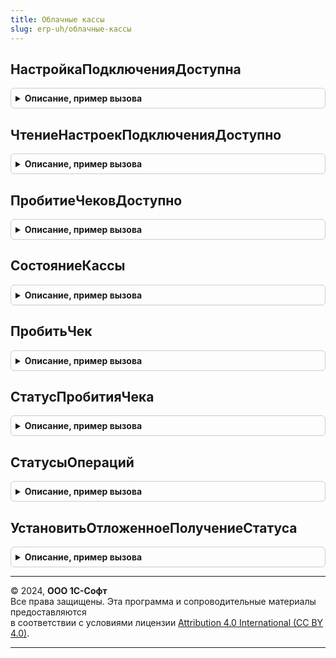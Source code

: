 ```yaml
---
title: Облачные кассы
slug: erp-uh/облачные-кассы
---
```



## НастройкаПодключенияДоступна
<details style="margin: 1em 0; padding: 0.5em; border: 1px solid #ccc; border-radius: 6px;">

<summary style="font-weight: bold; cursor: pointer;">Описание, пример вызова</summary>

```bsl

// Определяет доступность использования функциональности настройки подключения к Облачным кассам на основании прав
// доступа пользователя.
//
// Возвращаемое значение:
//  Булево - если Истина, настройка подключения к Облачным кассам доступна.
//
Функция НастройкаПодключенияДоступна() Экспорт
```

Пример вызова
```bsl
Результат = ОблачныеКассы.НастройкаПодключенияДоступна() 
```
</details>

## ЧтениеНастроекПодключенияДоступно
<details style="margin: 1em 0; padding: 0.5em; border: 1px solid #ccc; border-radius: 6px;">

<summary style="font-weight: bold; cursor: pointer;">Описание, пример вызова</summary>

```bsl

// Определяет доступность использования функциональности чтения настроек подключения к Облачным кассам на основании прав
// доступа пользователя.
//
// Возвращаемое значение:
//  Булево - если Истина, чтение настроек подключения к Облачным кассам доступно.
//
Функция ЧтениеНастроекПодключенияДоступно() Экспорт
```

Пример вызова
```bsl
Результат = ОблачныеКассы.ЧтениеНастроекПодключенияДоступно() 
```
</details>

## ПробитиеЧековДоступно
<details style="margin: 1em 0; padding: 0.5em; border: 1px solid #ccc; border-radius: 6px;">

<summary style="font-weight: bold; cursor: pointer;">Описание, пример вызова</summary>

```bsl

// Определяет доступность использования функциональности выполнения операций на основании прав доступа пользователя.
//
// Возвращаемое значение:
//  Булево - если Истина, пробитие чеков в Облачной кассе и обновление статуса пробития чека доступна.
//
Функция ПробитиеЧековДоступно() Экспорт
```

Пример вызова
```bsl
Результат = ОблачныеКассы.ПробитиеЧековДоступно() 
```
</details>

## СостояниеКассы
<details style="margin: 1em 0; padding: 0.5em; border: 1px solid #ccc; border-radius: 6px;">

<summary style="font-weight: bold; cursor: pointer;">Описание, пример вызова</summary>

```bsl

// Возвращает информацию о доступности печати чеков в Облачной кассе.
//
// Параметры:
//  Касса - ОпределяемыйТип.ОблачнаяКасса - ссылка на элемент справочника для которого настроена интеграция с Облачной
//    кассой.
//
// Возвращаемое значение:
//  Структура:
//    * КодОшибки - Строка - строковый код возникшей ошибки, который может быть обработан вызывающим методом.
//        Список ошибок:
//          "ОтсутствуютНастройкиПодключения" - не выполнена настройка подключения Облачной кассы.
//          "НеверныйФорматЗапроса" - передан некорректный запрос или ошибка сериализации данных чека в формат JSON.
//          "ОшибкаАутентификации" - неверный логин или пароль Интернет-поддержки или к системе Облачной кассе.
//          "ТребуетсяОплата" - требуется оплата сервиса.
//          "ОтсутствуетДоступКСервису" - у пользователя нет доступа к сервису.
//          "ПревышеноКоличествоПопыток" - превышено количество попыток обращения к сервису с некорректным логином и
//            паролем.
//          "СервисВременноНеДоступен" - на сервере ведутся регламентные работы.
//          "ОшибкаСервиса" - внутренняя ошибка сервиса.
//          "ОшибкаПодключения" - ошибка при подключении к сервису.
//          "НеизвестнаяОшибка" - при получении информации возникла неизвестная (не обрабатываемая) ошибка.
//          "ОшибкаСохраненияПараметровПодключения" - ошибка обновления данных аутентификации к сервису Облачной кассы.
//          "ПрочаяОшибка" - ошибка получения идентификатора операции.
//    * СообщениеОбОшибке - Строка, ФорматированнаяСтрока - сообщение об ошибке для пользователя.
//    * ИнформацияОбОшибке - Строка, ФорматированнаяСтрока - сообщение об ошибке для администратора.
//    * Результат - Неопределено - ошибка получения состояния Облачной кассы.
//                - Структура - данные ответа Облачный кассы.
//
Функция СостояниеКассы(Касса) Экспорт
```

Пример вызова
```bsl
Результат = ОблачныеКассы.СостояниеКассы(Касса) 
```
</details>

## ПробитьЧек
<details style="margin: 1em 0; padding: 0.5em; border: 1px solid #ccc; border-radius: 6px;">

<summary style="font-weight: bold; cursor: pointer;">Описание, пример вызова</summary>

```bsl

// Выполняет отправку запроса на пробитие чека в Облачной кассе.
//
// Параметры:
//  ДокументОперации - ОпределяемыйТип.ДокументОперацииОблачнойКассы - ссылка на документ инициирующий пробитие чека.
//  Касса - ОпределяемыйТип.ОблачнаяКасса - ссылка на элемент справочника для которого настроена интеграция с Облачной
//    кассой.
//  ДанныеЧека - Структура - запрос операции в формате Структура.
//
// Возвращаемое значение:
//  Структура:
//    * КодОшибки - Строка - строковый код возникшей ошибки, который может быть обработан вызывающим методом.
//        Список ошибок:
//          "ОтсутствуютНастройкиПодключения" - не выполнена настройка подключения Облачной кассы.
//          "НеверныйФорматЗапроса" - передан некорректный запрос или ошибка сериализации данных чека в формат JSON.
//          "ОшибкаАутентификации" - неверный логин или пароль Интернет-поддержки или к системе Облачной кассе.
//          "ТребуетсяОплата" - требуется оплата сервиса.
//          "ОтсутствуетДоступКСервису" - у пользователя нет доступа к сервису.
//          "ПревышеноКоличествоПопыток" - превышено количество попыток обращения к сервису с некорректным логином и
//            паролем.
//          "СервисВременноНеДоступен" - на сервере ведутся регламентные работы.
//          "ОшибкаСервиса" - внутренняя ошибка сервиса.
//          "ОшибкаПодключения" - ошибка при подключении к сервису.
//          "НеизвестнаяОшибка" - при получении информации возникла неизвестная (не обрабатываемая) ошибка.
//          "ОшибкаСохраненияПараметровПодключения" - ошибка обновления данных аутентификации к сервису Облачной кассы.
//          "ПрочаяОшибка" - ошибка получения идентификатора операции.
//    * СообщениеОбОшибке - Строка, ФорматированнаяСтрока - сообщение об ошибке для пользователя.
//    * ИнформацияОбОшибке - Строка, ФорматированнаяСтрока - сообщение об ошибке для администратора.
//    * ДанныеОперации - Структура - данные выполнения операции:
//        * ИдентификаторОперации - Строка - идентификатор операции в информационной базе.
//        * СтатусОперации - Строка - результат выполнения операции Облачной кассы.
//            Список статусов:
//              см. ОблачныеКассыКлиентСервер.СтатусОперацииВыполнена - успешное завершение операции.
//              см. ОблачныеКассыКлиентСервер.СтатусОперацииОтменена - операция отмена.
//              см. ОблачныеКассыКлиентСервер.СтатусОперацииВыполняется - операция выполняется. Для обновления статуса
//                следует вызвать метод см. ОблачныеКассы.СтатусПробитияЧека.
//        * ИдентификаторЧека - Строка - идентификатор операции в системе Облачной кассы.
//        * ОписаниеСтатусаОперации - Строка - описание статуса выполнения операции, полученное из Облачной кассы.
//    * Результат - Неопределено - ошибка отправки запроса на обработку операции Облачной кассы.
//                - Структура - данные ответа Облачный кассы.
//
Функция ПробитьЧек(ДокументОперации, Касса, ДанныеЧека) Экспорт
```

Пример вызова
```bsl
Результат = ОблачныеКассы.ПробитьЧек(ДокументОперации, Касса, ДанныеЧека) 
```
</details>

## СтатусПробитияЧека
<details style="margin: 1em 0; padding: 0.5em; border: 1px solid #ccc; border-radius: 6px;">

<summary style="font-weight: bold; cursor: pointer;">Описание, пример вызова</summary>

```bsl

// Выполняет получение статуса пробития чека в Облачной кассе.
//
// Параметры:
//  ДокументОперации - ОпределяемыйТип.ДокументОперацииОблачнойКассы - ссылка на документ инициирующий пробитие чека.
//  ВремяОжидания - Число - время ожидания терминального статуса в секундах.
//    Если параметр заполнен, то получение статуса будет выполняться в цикле с небольшими задержками между запросами.
//    Значение по умолчанию: 0 (один запрос).
//
// Возвращаемое значение:
//  Структура:
//    * КодОшибки - Строка - строковый код возникшей ошибки, который может быть обработан вызывающим методом.
//        Список ошибок:
//          "НеверныйФорматЗапроса" - передан некорректный запрос или ошибка сериализации данных чека в формат JSON.
//          "ОшибкаАутентификации" - неверный логин или пароль Интернет-поддержки или к системе Облачной кассе.
//          "ТребуетсяОплата" - требуется оплата сервиса.
//          "ОтсутствуетДоступКСервису" - у пользователя нет доступа к сервису.
//          "ПревышеноКоличествоПопыток" - превышено количество попыток обращения к сервису с некорректным логином и
//            паролем.
//          "СервисВременноНеДоступен" - на сервере ведутся регламентные работы.
//          "ОшибкаСервиса" - внутренняя ошибка сервиса.
//          "ОшибкаПодключения" - ошибка при подключении к сервису.
//          "НеизвестнаяОшибка" - при получении информации возникла неизвестная (не обрабатываемая) ошибка.
//          "ОшибкаСохраненияПараметровПодключения" - ошибка обновления данных аутентификации к сервису Облачной кассы.
//          "ПрочаяОшибка" - ошибка получения идентификатора операции.
//    * СообщениеОбОшибке - Строка, ФорматированнаяСтрока - сообщение об ошибке для пользователя.
//    * ИнформацияОбОшибке - Строка, ФорматированнаяСтрока - сообщение об ошибке для администратора.
//    * ДанныеОперации - Структура - данные выполнения операции:
//        * ИдентификаторОперации - Строка - идентификатор операции в информационной базе.
//        * СтатусОперации - Строка - результат выполнения операции Облачной кассы.
//            Список статусов:
//              см. ОблачныеКассыКлиентСервер.СтатусОперацииВыполнена - успешное завершение операции.
//              см. ОблачныеКассыКлиентСервер.СтатусОперацииОтменена - операция отмена.
//              см. ОблачныеКассыКлиентСервер.СтатусОперацииВыполняется - операция выполняется. Для обновления статуса
//                следует вызвать метод см. ОблачныеКассы.СтатусПробитияЧека.
//        * ИдентификаторЧека - Строка - идентификатор операции в системе Облачной кассы.
//        * ОписаниеСтатусаОперации - Строка - описание статуса выполнения операции, полученное из Облачной кассы.
//    * Результат - Неопределено - ошибка отправки запроса на обработку операции Облачной кассы.
//                - Структура - данные ответа Облачный кассы.
//
Функция СтатусПробитияЧека(ДокументОперации, ВремяОжидания = 0) Экспорт
```

Пример вызова
```bsl
Результат = ОблачныеКассы.СтатусПробитияЧека(ДокументОперации, ВремяОжидания);
```
</details>

## СтатусыОпераций
<details style="margin: 1em 0; padding: 0.5em; border: 1px solid #ccc; border-radius: 6px;">

<summary style="font-weight: bold; cursor: pointer;">Описание, пример вызова</summary>

```bsl

// Выполняет загрузку статусов операций Облачных касс, по которым было отложено получение результата.
//
// Возвращаемое значение:
//  Массив из ОпределяемыйТип.ДокументОперацииОблачнойКассы - данные обработанных документов.
//
Функция СтатусыОпераций() Экспорт
```

Пример вызова
```bsl
Результат = ОблачныеКассы.СтатусыОпераций() 
```
</details>

## УстановитьОтложенноеПолучениеСтатуса
<details style="margin: 1em 0; padding: 0.5em; border: 1px solid #ccc; border-radius: 6px;">

<summary style="font-weight: bold; cursor: pointer;">Описание, пример вызова</summary>

```bsl

// Выполняет установку признака загрузки статуса регламентным заданием, если ранее по документу была выполнена операция
// см. ПробитьЧек. Установка признака доступна только для сформированных операций у которых текущий статус отличный от
// терминального см. ОблачныеКассыСлужебный.ТерминальныйСтатус.
//
// Параметры:
//  ДокументОперации - ОпределяемыйТип.ДокументОперацииОблачнойКассы - ссылка на документ инициирующий пробитие чека.
//  Значение - Булево - если Истина, данные статуса будут загружены регламентным заданием.
//
// Возвращаемое значение:
//  Булево - Истина, если признак отложенной загрузки статуса установлен, Ложь если операция не найдена.
//
Функция УстановитьОтложенноеПолучениеСтатуса(ДокументОперации, Значение) Экспорт
```

Пример вызова
```bsl
Результат = ОблачныеКассы.УстановитьОтложенноеПолучениеСтатуса(ДокументОперации, Значение) 
```
</details>

---

© 2024, **ООО 1С-Софт**  
Все права защищены. Эта программа и сопроводительные материалы предоставляются  
в соответствии с условиями лицензии [Attribution 4.0 International (CC BY 4.0)](https://creativecommons.org/licenses/by/4.0/legalcode).

---
